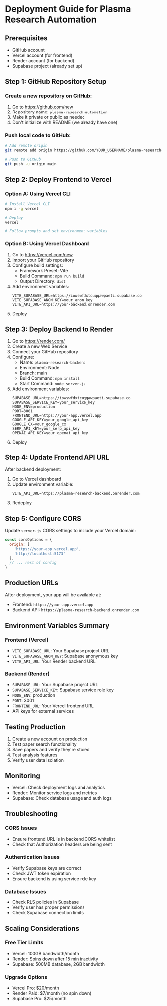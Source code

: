 # Deployment Guide for Plasma Research Automation

## Prerequisites
- GitHub account
- Vercel account (for frontend)
- Render account (for backend)
- Supabase project (already set up)

## Step 1: GitHub Repository Setup

### Create a new repository on GitHub:
1. Go to https://github.com/new
2. Repository name: `plasma-research-automation`
3. Make it private or public as needed
4. Don't initialize with README (we already have one)

### Push local code to GitHub:
```bash
# Add remote origin
git remote add origin https://github.com/YOUR_USERNAME/plasma-research-automation.git

# Push to GitHub
git push -u origin main
```

## Step 2: Deploy Frontend to Vercel

### Option A: Using Vercel CLI
```bash
# Install Vercel CLI
npm i -g vercel

# Deploy
vercel

# Follow prompts and set environment variables
```

### Option B: Using Vercel Dashboard
1. Go to https://vercel.com/new
2. Import your GitHub repository
3. Configure build settings:
   - Framework Preset: Vite
   - Build Command: `npm run build`
   - Output Directory: `dist`
4. Add environment variables:
   ```
   VITE_SUPABASE_URL=https://iowswfdxtcuqqawpaeti.supabase.co
   VITE_SUPABASE_ANON_KEY=your_anon_key
   VITE_API_URL=https://your-backend.onrender.com
   ```
5. Deploy

## Step 3: Deploy Backend to Render

1. Go to https://render.com/
2. Create a new Web Service
3. Connect your GitHub repository
4. Configure:
   - Name: `plasma-research-backend`
   - Environment: Node
   - Branch: main
   - Build Command: `npm install`
   - Start Command: `node server.js`
5. Add environment variables:
   ```
   SUPABASE_URL=https://iowswfdxtcuqqawpaeti.supabase.co
   SUPABASE_SERVICE_KEY=your_service_key
   NODE_ENV=production
   PORT=3001
   FRONTEND_URL=https://your-app.vercel.app
   GOOGLE_API_KEY=your_google_api_key
   GOOGLE_CX=your_google_cx
   SERP_API_KEY=your_serp_api_key
   OPENAI_API_KEY=your_openai_api_key
   ```
6. Deploy

## Step 4: Update Frontend API URL

After backend deployment:
1. Go to Vercel dashboard
2. Update environment variable:
   ```
   VITE_API_URL=https://plasma-research-backend.onrender.com
   ```
3. Redeploy

## Step 5: Configure CORS

Update `server.js` CORS settings to include your Vercel domain:
```javascript
const corsOptions = {
  origin: [
    'https://your-app.vercel.app',
    'http://localhost:5173'
  ],
  // ... rest of config
}
```

## Production URLs

After deployment, your app will be available at:
- Frontend: `https://your-app.vercel.app`
- Backend API: `https://plasma-research-backend.onrender.com`

## Environment Variables Summary

### Frontend (Vercel)
- `VITE_SUPABASE_URL`: Your Supabase project URL
- `VITE_SUPABASE_ANON_KEY`: Supabase anonymous key
- `VITE_API_URL`: Your Render backend URL

### Backend (Render)
- `SUPABASE_URL`: Your Supabase project URL
- `SUPABASE_SERVICE_KEY`: Supabase service role key
- `NODE_ENV`: production
- `PORT`: 3001
- `FRONTEND_URL`: Your Vercel frontend URL
- API keys for external services

## Testing Production

1. Create a new account on production
2. Test paper search functionality
3. Save papers and verify they're stored
4. Test analysis features
5. Verify user data isolation

## Monitoring

- Vercel: Check deployment logs and analytics
- Render: Monitor service logs and metrics
- Supabase: Check database usage and auth logs

## Troubleshooting

### CORS Issues
- Ensure frontend URL is in backend CORS whitelist
- Check that Authorization headers are being sent

### Authentication Issues
- Verify Supabase keys are correct
- Check JWT token expiration
- Ensure backend is using service role key

### Database Issues
- Check RLS policies in Supabase
- Verify user has proper permissions
- Check Supabase connection limits

## Scaling Considerations

### Free Tier Limits
- Vercel: 100GB bandwidth/month
- Render: Spins down after 15 min inactivity
- Supabase: 500MB database, 2GB bandwidth

### Upgrade Options
- Vercel Pro: $20/month
- Render Paid: $7/month (no spin down)
- Supabase Pro: $25/month